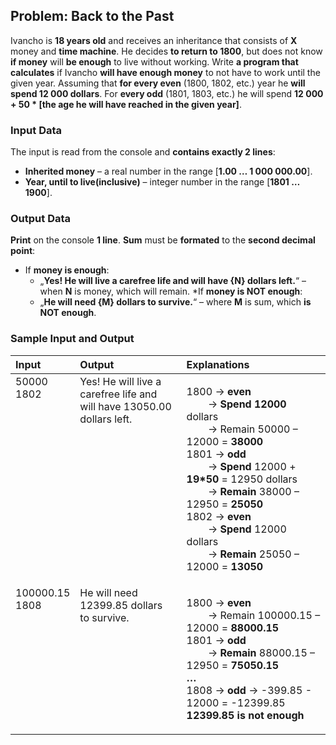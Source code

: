 ## Problem: Back to the Past

Ivancho is **18 years old** and receives an inheritance that consists of **X** money and **time machine**. He decides **to return to 1800**, but does not know **if money** will **be enough** to live without working. Write **a program that calculates** if Ivancho **will have enough money**  to not have to work until the given year. Assuming that **for every even** (1800, 1802, etc.) year he **will spend 12 000 dollars**. For **every odd** (1801, 1803, etc.) he will spend **12 000 + 50 * [the age he will have reached in the given year]**.

### Input Data

The input is read from the console and **contains exactly 2 lines**:
  * **Inherited money** – a real number in the range [**1.00 … 1 000 000.00**].
  * **Year, until to live(inclusive)** – integer number in the range [**1801 … 1900**].

### Output Data

**Print** on the console **1 line**. **Sum** must be **formated** to the **second decimal point**:
  * If **money is enough**:
    * „**Yes! He will live a carefree life and will have {N} dollars left.**“ – when **N** is money, which will remain.
  *If **money is NOT enough**:
    * „**He will need {М} dollars to survive.**“ – where **M** is sum, which **is NOT enough**.

### Sample Input and Output

<table>
<thead>
<tr>
<th align="left"><strong>Input</strong></th>
<th align="left"><strong>Output</strong></th>
<th align="left"><strong>Explanations</strong></th>
</tr>
</thead>
<tbody>
<tr>
<td valign="top">50000<br>1802</td>
<td valign="top">Yes! He will live a carefree life and<br> will have 13050.00 dollars left.</td>
<td valign="top"><p>1800 &rarr; <strong>even</strong><br> 
 	&nbsp;	&nbsp;	&nbsp;	&nbsp;  &rarr; <strong>Spend 12000</strong> dollars <br>
  &nbsp;	&nbsp;	&nbsp;	&nbsp;  &rarr; Remain 50000 – 12000 = <strong>38000</strong><br>
1801 &rarr; <strong>odd</strong> <br>
	&nbsp;	&nbsp;	&nbsp;	&nbsp;  &rarr; <strong>Spend</strong> 12000 + <strong>19*50</strong> = 12950 dollars<br>
	&nbsp;	&nbsp;	&nbsp;	&nbsp;  &rarr; <strong>Remain</strong> 38000 – 12950 = <strong>25050</strong><br>
1802 &rarr; <strong>even</strong> <br>
	&nbsp;	&nbsp;	&nbsp;	&nbsp;  &rarr; <strong>Spend</strong> 12000 dollars<br>
	&nbsp;	&nbsp;	&nbsp;	&nbsp;  &rarr; <strong>Remain</strong> 25050 – 12000 = <strong>13050</strong></p></td>
</tr>
<tr>
<td valign="top">100000.15<br>1808</td>
<td valign="top">He will need 12399.85 dollars<br> to survive.</td>
<td valign="top"><p>1800 &rarr; <strong>even</strong><br> 
  &nbsp;	&nbsp;	&nbsp;	&nbsp;  &rarr; Remain 100000.15 – 12000 = <strong>88000.15</strong><br>
1801 &rarr; <strong>odd</strong> <br>
	&nbsp;	&nbsp;	&nbsp;	&nbsp;  &rarr; <strong>Remain</strong> 88000.15 – 12950 = <strong>75050.15</strong><br>
<strong>…</strong><br>
1808 &rarr; <strong>odd</strong> &rarr; -399.85 - 12000 = -12399.85<br>
<strong>12399.85 is not enough</strong>
</p></td>
</tr>
</tbody>
</table>    
